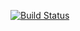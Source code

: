 [![Build Status](https://travis-ci.org/Heather/tight.png?branch=master)](https://travis-ci.org/Heather/tight)

